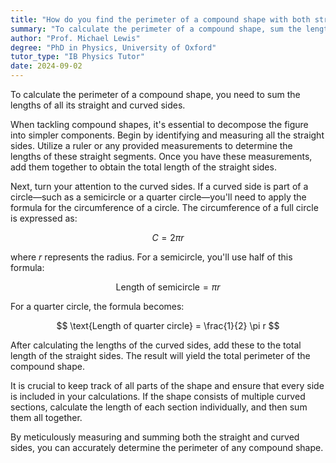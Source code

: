 ```yaml
---
title: "How do you find the perimeter of a compound shape with both straight and curved sides?"
summary: "To calculate the perimeter of a compound shape, sum the lengths of all its straight and curved sides."
author: "Prof. Michael Lewis"
degree: "PhD in Physics, University of Oxford"
tutor_type: "IB Physics Tutor"
date: 2024-09-02
---
```


To calculate the perimeter of a compound shape, you need to sum the lengths of all its straight and curved sides.

When tackling compound shapes, it's essential to decompose the figure into simpler components. Begin by identifying and measuring all the straight sides. Utilize a ruler or any provided measurements to determine the lengths of these straight segments. Once you have these measurements, add them together to obtain the total length of the straight sides.

Next, turn your attention to the curved sides. If a curved side is part of a circle—such as a semicircle or a quarter circle—you'll need to apply the formula for the circumference of a circle. The circumference of a full circle is expressed as:

$$
C = 2\pi r
$$

where $r$ represents the radius. For a semicircle, you'll use half of this formula:

$$
\text{Length of semicircle} = \pi r
$$

For a quarter circle, the formula becomes:

$$
\text{Length of quarter circle} = \frac{1}{2} \pi r
$$

After calculating the lengths of the curved sides, add these to the total length of the straight sides. The result will yield the total perimeter of the compound shape. 

It is crucial to keep track of all parts of the shape and ensure that every side is included in your calculations. If the shape consists of multiple curved sections, calculate the length of each section individually, and then sum them all together.

By meticulously measuring and summing both the straight and curved sides, you can accurately determine the perimeter of any compound shape.
    